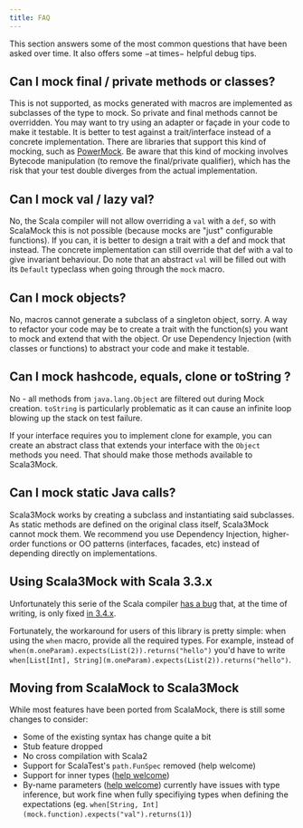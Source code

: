 ```yaml
---
title: FAQ
---
```


This section answers some of the most common questions that have been asked over time. It also offers some −at times− helpful debug tips.


## Can I mock final / private methods or classes?
This is not supported, as mocks generated with macros are implemented as subclasses of the type to mock. So private and final methods cannot be overridden. You may want to try using an adapter or façade in your code to make it testable. It is better to test against a trait/interface instead of a concrete implementation. There are libraries that support this kind of mocking, such as [PowerMock](http://powermock.github.io/). Be aware that this kind of mocking involves Bytecode manipulation (to remove the final/private qualifier), which has the risk that your test double diverges from the actual implementation.

## Can I mock val / lazy val?
No, the Scala compiler will not allow overriding a `val` with a `def`, so with ScalaMock this is not possible (because mocks are "just" configurable functions). If you can, it is better to design a trait with a def and mock that instead. The concrete implementation can still override that def with a val to give invariant behaviour. Do note that an abstract `val` will be filled out with its `Default` typeclass when going through the `mock` macro.

## Can I mock objects?
No, macros cannot generate a subclass of a singleton object, sorry. A way to refactor your code may be to create a trait with the function(s) you want to mock and extend that with the object. Or use Dependency Injection (with classes or functions) to abstract your code and make it testable.

## Can I mock hashcode, equals, clone or toString ?
No - all methods from `java.lang.Object` are filtered out during Mock creation. `toString` is particularly problematic as it can cause an infinite loop blowing up the stack on test failure.

If your interface requires you to implement clone for example, you can create an abstract class that extends your interface with the `Object` methods you need. That should make those methods available to Scala3Mock.

## Can I mock static Java calls?

Scala3Mock works by creating a subclass and instantiating said subclasses. As static methods are defined on the original class itself, Scala3Mock cannot mock them. We recommend you use Dependency Injection, higher-order functions or OO patterns (interfaces, facades, etc) instead of depending directly on implementations.

## Using Scala3Mock with Scala 3.3.x

Unfortunately this serie of the Scala compiler [has a bug](https://github.com/fmonniot/scala3mock/pull/2) that, at the time of writing, is only fixed [in 3.4.x](https://github.com/lampepfl/dotty/pull/18092).

Fortunately, the workaround for users of this library is pretty simple: when using the `when` macro, provide all the required types. For example, instead of `when(m.oneParam).expects(List(2)).returns("hello")` you'd have to write `when[List[Int], String](m.oneParam).expects(List(2)).returns("hello")`.

## Moving from ScalaMock to Scala3Mock

While most features have been ported from ScalaMock, there is still some changes to consider:

- Some of the existing syntax has change quite a bit
- Stub feature dropped
- No cross compilation with Scala2
- Support for ScalaTest's `path.FunSpec` removed (help welcome)
- Support for inner types ([help welcome](https://github.com/fmonniot/scala3mock/issues/3))
- By-name parameters ([help welcome](https://github.com/fmonniot/scala3mock/issues/4)) currently have issues with type inference, but work fine when fully specifiying types when defining the expectations (eg. `when[String, Int](mock.function).expects("val").returns(1)`)
